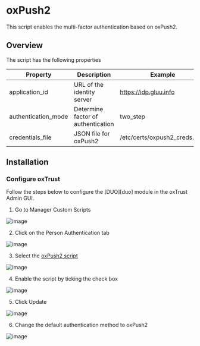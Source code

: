 # oxPush2
This script enables the multi-factor authentication based on oxPush2.
## Overview
The script has the following properties

|	Property	|	Description		|	Example	|
|-----------------------|-------------------------------|---------------|
|application_id		|URL of the identity server	|https://idp.gluu.info|
|authentication_mode	|Determine factor of authentication|two_step|
|credentials_file	|JSON file for oxPush2 		|/etc/certs/oxpush2_creds.json|

## Installation
### Configure oxTrust
Follow the steps below to configure the [DUO][duo] module in the oxTrust Admin GUI.

1. Go to Manager Custom Scripts

![image](https://raw.githubusercontent.com/GluuFederation/docs/master/sources/img/2.4/config-script_menu.png)

2. Click on the Person Authentication tab

![image](https://raw.githubusercontent.com/GluuFederation/docs/master/sources/img/2.4/config-script_person.png)

3. Select the [oxPush2 script](://raw.githubusercontent.com/GluuFederation/oxAuth/master/Server/integrations/oxpush2/oxPush2ExternalAuthenticator.py)

![image](https://raw.githubusercontent.com/GluuFederation/docs/master/sources/img/2.4/config-script_oxpush2.png)

4. Enable the script by ticking the check box

![image](https://raw.githubusercontent.com/GluuFederation/docs/master/sources/img/2.4/config-script_enable.png)

5. Click Update 

![image](https://raw.githubusercontent.com/GluuFederation/docs/master/sources/img/2.4/config-script_update.png)

6. Change the default authentication method to oxPush2

![image](https://raw.githubusercontent.com/GluuFederation/docs/75518bb90184aa1b096874526b4da5f9f924bd44/sources/img/2.4/admin_auth_default.png)

